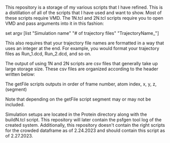 This repository is a storage of my various scripts that I have refined. This is a distillation of all of the scripts that
I have used and want to show. Most of these scripts require VMD. The 1N.tcl and 2N.tcl scripts require you to open VMD
and pass arguments into it in this fashion:

set argv [list "Simulation name" "# of trajectory files" "TrajectoryName_"]



This also requires that your trajectory file names are formatted in a way that uses an integer at the end. For example, you
would format your trajectory files as Run_1.dcd, Run_2.dcd, and so on. 

The output of using 1N and 2N scripts are csv files that generally take up large storage size. These csv files are organized 
according to the header written below:

The getFile scripts outputs in order of frame number, atom index, x, y, z, (segment)

Note that depending on the getFile script segment may or may not be included.


Simulation setups are located in the Protein directory along with the buildN.tcl script. This repository will later contain the
psfgen tool log of the created system. Additionally, this repository doesn't contain the right scripts for the crowded dataframe
as of 2.24.2023 and should contain this script as of 2.27.2023.
